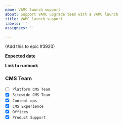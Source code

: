 ```yaml
---
name: VAMC launch support
about: Support VAMC upgrade team with a VAMC launch
title: VAMC launch support
labels: ''
assignees: ''

---
```


(Add this to epic #3920)

**Expected date**


**Link to runbook**

### CMS Team

- [ ] `Platform CMS Team`
- [x] `Sitewide CMS Team`
- [x] `Content ops`
- [x] `CMS Experience`
- [x] `Offices`
- [x] `Product Support`
